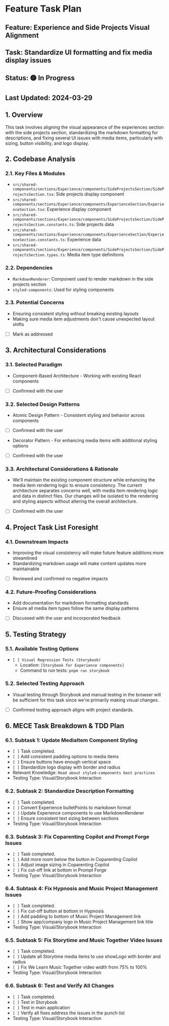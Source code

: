 # Feature Task Plan

## Feature: Experience and Side Projects Visual Alignment

## Task: Standardize UI formatting and fix media display issues

## Status: 🟡 In Progress

## Last Updated: 2024-03-29

## 1. Overview

This task involves aligning the visual appearance of the experiences section with the side projects section, standardizing the markdown formatting for descriptions, and fixing several UI issues with media items, particularly with sizing, button visibility, and logo display.

## 2. Codebase Analysis

### 2.1. Key Files & Modules

* `src/shared-components/sections/Experience/components/SideProjectsSection/SideProjectsSection.tsx`: Side projects display component
* `src/shared-components/sections/Experience/components/ExperienceSection/ExperienceSection.tsx`: Experience display component
* `src/shared-components/sections/Experience/components/SideProjectsSection/SideProjectsSection.constants.ts`: Side projects data
* `src/shared-components/sections/Experience/components/ExperienceSection/ExperienceSection.constants.ts`: Experience data
* `src/shared-components/sections/Experience/components/SideProjectsSection/SideProjectsSection.types.ts`: Media item type definitions

### 2.2. Dependencies

* `MarkdownRenderer`: Component used to render markdown in the side projects section
* `styled-components`: Used for styling components

### 2.3. Potential Concerns

* Ensuring consistent styling without breaking existing layouts
* Making sure media item adjustments don't cause unexpected layout shifts
* [ ] Mark as addressed

## 3. Architectural Considerations

### 3.1. Selected Paradigm

* Component-Based Architecture - Working with existing React components
* [ ] Confirmed with the user

### 3.2. Selected Design Patterns

* Atomic Design Pattern - Consistent styling and behavior across components
* [ ] Confirmed with the user
* Decorator Pattern - For enhancing media items with additional styling options
* [ ] Confirmed with the user

### 3.3. Architectural Considerations & Rationale

* We'll maintain the existing component structure while enhancing the media item rendering logic to ensure consistency. The current architecture separates concerns well, with media item rendering logic and data in distinct files. Our changes will be isolated to the rendering and styling aspects without altering the overall architecture.
* [ ] Confirmed with the user

## 4. Project Task List Foresight

### 4.1. Downstream Impacts

* Improving the visual consistency will make future feature additions more streamlined
* Standardizing markdown usage will make content updates more maintainable
* [ ] Reviewed and confirmed no negative impacts

### 4.2. Future-Proofing Considerations

* Add documentation for markdown formatting standards
* Ensure all media item types follow the same display patterns
* [ ] Discussed with the user and incorporated feedback

## 5. Testing Strategy

### 5.1. Available Testing Options

* `[ ] Visual Regression Tests (Storybook)`
    * Location: `[Storybook for Experience components]`
    * Command to run tests: `pnpm run storybook`

### 5.2. Selected Testing Approach

* Visual testing through Storybook and manual testing in the browser will be sufficient for this task since we're primarily making visual changes.
* [ ] Confirmed testing approach aligns with project standards.

## 6. MECE Task Breakdown & TDD Plan

### 6.1. Subtask 1: Update MediaItem Component Styling

* `[ ]` Task completed.
* `[ ]` Add consistent padding options to media items
* `[ ]` Ensure buttons have enough vertical space
* `[ ]` Standardize logo display with border and radius
* Relevant Knowledge: `Read about styled-components best practices`
* Testing Type: Visual/Storybook Interaction

### 6.2. Subtask 2: Standardize Description Formatting

* `[ ]` Task completed.
* `[ ]` Convert Experience bulletPoints to markdown format
* `[ ]` Update Experience components to use MarkdownRenderer
* `[ ]` Ensure consistent text sizing between sections
* Testing Type: Visual/Storybook Interaction

### 6.3. Subtask 3: Fix Coparenting Copilot and Prompt Forge Issues

* `[ ]` Task completed.
* `[ ]` Add more room below the button in Coparenting Copilot
* `[ ]` Adjust image sizing in Coparenting Copilot
* `[ ]` Fix cut-off link at bottom in Prompt Forge
* Testing Type: Visual/Storybook Interaction

### 6.4. Subtask 4: Fix Hypnosis and Music Project Management Issues

* `[ ]` Task completed.
* `[ ]` Fix cut-off button at bottom in Hypnosis
* `[ ]` Add padding to bottom of Music Project Management link
* `[ ]` Show app/company logo in Music Project Management link title
* Testing Type: Visual/Storybook Interaction

### 6.5. Subtask 5: Fix Storytime and Music Together Video Issues

* `[ ]` Task completed.
* `[ ]` Update all Storytime media items to use showLogo with border and radius
* `[ ]` Fix We Learn Music Together video width from 75% to 100%
* Testing Type: Visual/Storybook Interaction

### 6.6. Subtask 6: Test and Verify All Changes

* `[ ]` Task completed.
* `[ ]` Test in Storybook
* `[ ]` Test in main application
* `[ ]` Verify all fixes address the issues in the punch list
* Testing Type: Visual/Storybook Interaction
